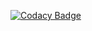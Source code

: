 [![Codacy Badge](https://app.codacy.com/project/badge/Grade/a08fa1ff613b44779565f62eeec60d37)](https://www.codacy.com/gh/Sachinrudra/MiniProject_Template/dashboard?utm_source=github.com&amp;utm_medium=referral&amp;utm_content=Sachinrudra/MiniProject_Template&amp;utm_campaign=Badge_Grade)
